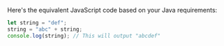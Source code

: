  Here's the equivalent JavaScript code based on your Java requirements:

```javascript
let string = "def";
string = "abc" + string;
console.log(string); // This will output "abcdef"
```
